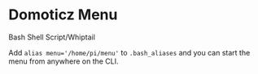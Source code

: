 # Domoticz Menu

Bash Shell Script/Whiptail

Add ``alias menu='/home/pi/menu'`` to ``.bash_aliases`` and you can start the menu from anywhere on the CLI.
